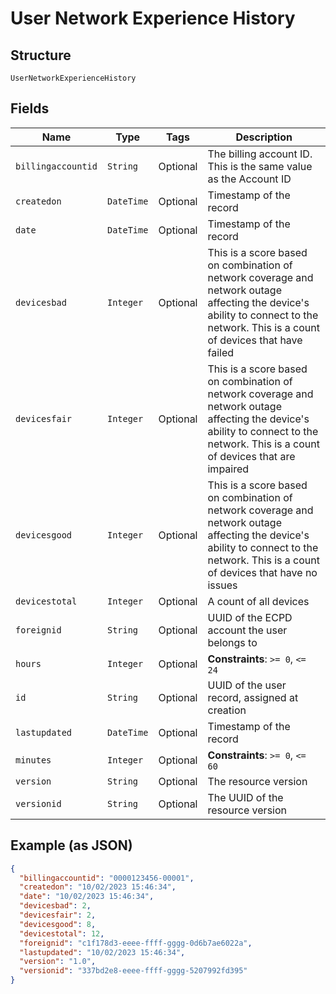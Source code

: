 
# User Network Experience History

## Structure

`UserNetworkExperienceHistory`

## Fields

| Name | Type | Tags | Description |
|  --- | --- | --- | --- |
| `billingaccountid` | `String` | Optional | The billing account ID. This is the same value as the Account ID |
| `createdon` | `DateTime` | Optional | Timestamp of the record |
| `date` | `DateTime` | Optional | Timestamp of the record |
| `devicesbad` | `Integer` | Optional | This is a score based on combination of network coverage and network outage affecting the device's ability to connect to the network. This is a count of devices that have failed |
| `devicesfair` | `Integer` | Optional | This is a score based on combination of network coverage and network outage affecting the device's ability to connect to the network. This is a count of devices that are impaired |
| `devicesgood` | `Integer` | Optional | This is a score based on combination of network coverage and network outage affecting the device's ability to connect to the network. This is a count of devices that have no issues |
| `devicestotal` | `Integer` | Optional | A count of all devices |
| `foreignid` | `String` | Optional | UUID of the ECPD account the user belongs to |
| `hours` | `Integer` | Optional | **Constraints**: `>= 0`, `<= 24` |
| `id` | `String` | Optional | UUID of the user record, assigned at creation |
| `lastupdated` | `DateTime` | Optional | Timestamp of the record |
| `minutes` | `Integer` | Optional | **Constraints**: `>= 0`, `<= 60` |
| `version` | `String` | Optional | The resource version |
| `versionid` | `String` | Optional | The UUID of the resource version |

## Example (as JSON)

```json
{
  "billingaccountid": "0000123456-00001",
  "createdon": "10/02/2023 15:46:34",
  "date": "10/02/2023 15:46:34",
  "devicesbad": 2,
  "devicesfair": 2,
  "devicesgood": 8,
  "devicestotal": 12,
  "foreignid": "c1f178d3-eeee-ffff-gggg-0d6b7ae6022a",
  "lastupdated": "10/02/2023 15:46:34",
  "version": "1.0",
  "versionid": "337bd2e8-eeee-ffff-gggg-5207992fd395"
}
```

